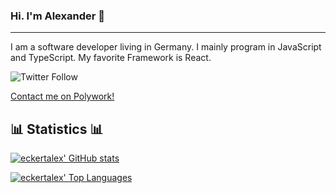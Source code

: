 ### Hi. I'm Alexander 👋

---

I am a software developer living in Germany. I mainly program in JavaScript and TypeScript. My favorite Framework is React.

![Twitter Follow](https://img.shields.io/twitter/follow/eckertalex_?style=social)

[Contact me on Polywork!](https://poly.work/eckertalex/contact)

## 📊 Statistics 📊

[![eckertalex' GitHub stats](https://github-readme-stats.vercel.app/api?username=eckertalex&theme=dark&count_private=true&show_icons=true)](https://github.com/anuraghazra/github-readme-stats)

[![eckertalex' Top Languages](https://github-readme-stats.vercel.app/api/top-langs/?username=eckertalex&theme=dark&layout=compact)](https://github.com/anuraghazra/github-readme-stats)
